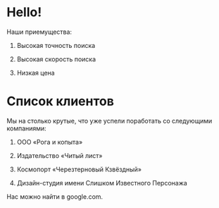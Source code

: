 # Hello!

Наши приемущества:

1. Высокая точность поиcка
   
2. Высокая скорость поиска
   
3. Низкая цена 

# Список клиентов 

Мы на столько крутые, что уже успели поработать со следующими компаниями:

1. ООО «Рога и копыта»

2. Издательство «Читый лист»

3. Космопорт «Черезтерновый Кзвёздный»

4. Дизайн-студия имени Слишком Известного Персонажа

Нас можно найти в google.com. 